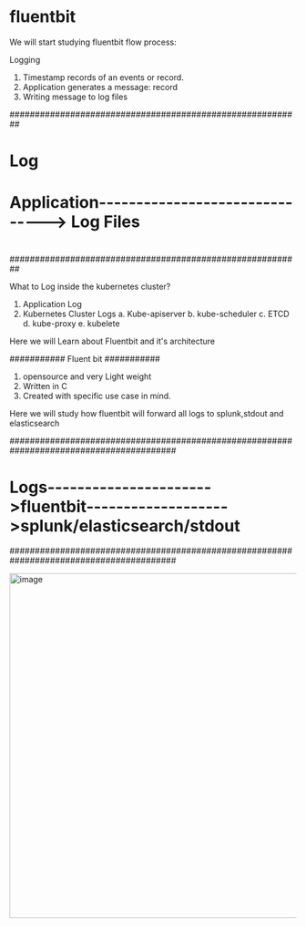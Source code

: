 # fluentbit

We will start studying fluentbit flow process:

Logging

   1. Timestamp records of an events or record.
   2. Application generates a message: record
   3. Writing message to log files

 ##########################################################
 #                         Log                            #
 #  Application-------------------------------> Log Files #
 #                                                        #
 ##########################################################

 What to Log inside the kubernetes cluster?

 1. Application Log
 2. Kubernetes Cluster Logs
     a. Kube-apiserver
     b. kube-scheduler
     c. ETCD
     d. kube-proxy
     e. kubelete
 
 Here we will Learn about Fluentbit and it's architecture

 ###########
 Fluent bit
 ###########

1. opensource and very Light weight
2. Written in C
3. Created with specific use case in mind.

Here we will study how fluentbit will forward all logs to splunk,stdout and elasticsearch

#########################################################################################
# Logs---------------------->fluentbit------------------->splunk/elasticsearch/stdout   #
#########################################################################################

<img width="605" alt="image" src="https://user-images.githubusercontent.com/116063043/219923212-218dad98-acdc-46d9-9760-04bdb159311a.png">



